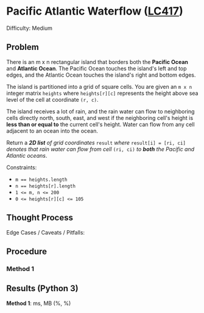 # Pacific Atlantic Waterflow ([LC417](https://leetcode.com/problems/pacific-atlantic-water-flow/))
Difficulty: Medium

## Problem

There is an m x n rectangular island that borders both the **Pacific Ocean** and **Atlantic Ocean**. The Pacific Ocean touches the island's left and top edges, and the Atlantic Ocean touches the island's right and bottom edges.

The island is partitioned into a grid of square cells. You are given an `m x n` integer matrix `heights` where `heights[r][c]` represents the height above sea level of the cell at coordinate `(r, c)`.

The island receives a lot of rain, and the rain water can flow to neighboring cells directly north, south, east, and west if the neighboring cell's height is **less than or equal to** the current cell's height. Water can flow from any cell adjacent to an ocean into the ocean.

Return a ***2D list*** *of grid coordinates* `result` *where* `result[i] = [ri, ci]` *denotes that rain water can flow from cell* `(ri, ci)` *to* ***both*** *the Pacific and Atlantic oceans*.

Constraints:
- `m == heights.length`
- `n == heights[r].length`
- `1 <= m, n <= 200`
- `0 <= heights[r][c] <= 105`

## Thought Process

Edge Cases / Caveats / Pitfalls:

## Procedure

### Method 1

## Results (Python 3)

**Method 1**:  ms, MB (%, %)
